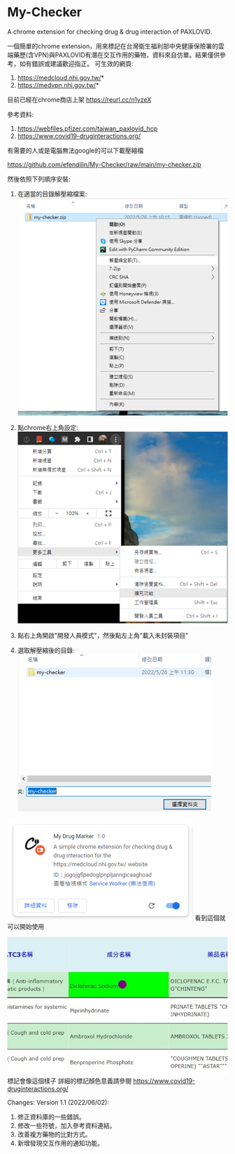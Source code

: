 # My-Checker
A chrome extension for checking drug &amp; drug interaction of PAXLOVID.

一個簡單的chrome extension，用來標記在台灣衛生福利部中央健康保險署的雲端藥歷(含VPN)與PAXLOVID有潛在交互作用的藥物，資料來自仿單。結果僅供參考，如有錯誤或建議歡迎指正。
可生效的網頁:
1. https://medcloud.nhi.gov.tw/*
2. https://medvpn.nhi.gov.tw/*

目前已經在chrome商店上架
https://reurl.cc/n1yzeX

參考資料:
1. https://webfiles.pfizer.com/taiwan_paxlovid_hcp
2. https://www.covid19-druginteractions.org/

有需要的人或是電腦無法google的可以下載壓縮檔

https://github.com/efendilin/My-Checker/raw/main/my-checker.zip

然後依照下列順序安裝:
1. 在適當的目錄解壓縮檔案:
![](https://raw.githubusercontent.com/efendilin/My-Checker/main/Screenshot1.png)

2. 點chrome右上角設定:
![](https://raw.githubusercontent.com/efendilin/My-Checker/main/Screenshot2.png)

3. 點右上角開啟"開發人員模式"，然後點左上角"載入未封裝項目"

4. 選取解壓縮後的目錄:
![](https://raw.githubusercontent.com/efendilin/My-Checker/main/Screenshot3.png)

![](https://raw.githubusercontent.com/efendilin/My-Checker/main/Screenshot4.png)
看到這個就可以開始使用


![](https://raw.githubusercontent.com/efendilin/My-Checker/main/Screenshot5.jpg)
標記會像這個樣子
詳細的標記顏色意義請參閱 https://www.covid19-druginteractions.org/

Changes:
Version 1.1 (2022/06/02):
1. 修正資料庫的一些錯誤。
2. 修改一些符號，加入參考資料連結。
3. 改善複方藥物的比對方式。
4. 新增發現交互作用的通知功能。
